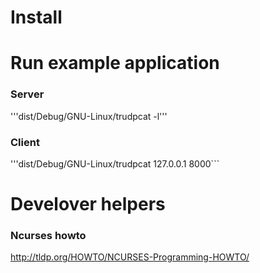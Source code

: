 # Install

# Run example application

### Server
'''dist/Debug/GNU-Linux/trudpcat -l'''

### Client
'''dist/Debug/GNU-Linux/trudpcat 127.0.0.1 8000```

# Develover helpers

### Ncurses howto
http://tldp.org/HOWTO/NCURSES-Programming-HOWTO/
